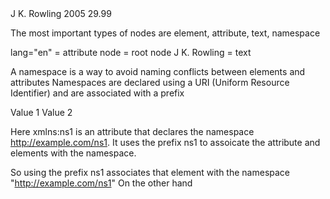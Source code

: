 <bookstore>
  <book>
    <title lang="en">Harry Potter</title>
    <author>J K. Rowling</author>
    <year>2005</year>
    <price>29.99</price>
  </book>
</bookstore>

The most important types of nodes are element, attribute, text, namespace

lang="en" = attribute node
<bookstore> = root node
J K. Rowling = text

A namespace is a way to avoid naming conflicts between elements and attributes
Namespaces are declared using a URI (Uniform Resource Identifier) and are associated with a prefix

<root xmlns:ns1="http://example.com/ns1" xmlns:ns2="http://example.com/ns2">
  <ns1:element1>Value 1</ns1:element1>
  <ns2:element2>Value 2</ns2:element2>
</root>

Here xmlns:ns1 is an attribute that declares the namespace http://example.com/ns1. It uses the
prefix ns1 to assoicate the attribute and elements with the namespace.

So using the prefix ns1 associates that element with the namespace "http://example.com/ns1"
On the other hand <title lang="en"> is just an attribute because it does not use a prefix.

Relationship of Nodes:

In the bookstore exmaple:

<book> is a PARENT of <title> <author> <year> and <price>

<title> is a CHILD of <book>
<year> is a SIBLING of <price>
<bookstore> is the ANCESTOR of <year>, as is its PARENT <title>
<year> is a DESCENDANT of <bookstore>
